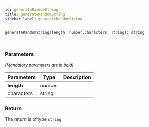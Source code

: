 ```yaml
---
id: generateRandomString
title: generateRandomString
sidebar_label: generateRandomString
---
```


```tsx
generateRandomString(length: number,characters: string): string
```
<br/>



### Parameters

<font size="2"><i>(Mandatory parameters are in bold)</i></font>

| Parameters | Type | Description |
| --------- | ---- | ----------- |
| **length** | number |  |
| characters | string |  |


### Return



The return is of type <code>string</code>